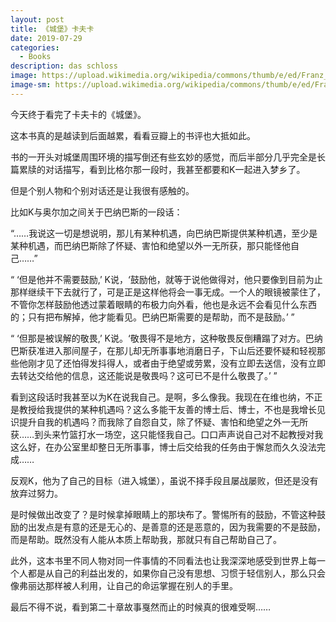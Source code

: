 ```yaml
---
layout: post
title: 《城堡》卡夫卡
date: 2019-07-29
categories:
  - Books
description: das schloss
image: https://upload.wikimedia.org/wikipedia/commons/thumb/e/ed/Franz_Kafka_Das_Schloss.jpg/640px-Franz_Kafka_Das_Schloss.jpg
image-sm: https://upload.wikimedia.org/wikipedia/commons/thumb/e/ed/Franz_Kafka_Das_Schloss.jpg/640px-Franz_Kafka_Das_Schloss.jpg
---
```


今天终于看完了卡夫卡的《城堡》。

这本书真的是越读到后面越累，看看豆瓣上的书评也大抵如此。

书的一开头对城堡周围环境的描写倒还有些玄妙的感觉，而后半部分几乎完全是长篇累牍的对话描写，看到比格尔那一段时，我甚至都要和K一起进入梦乡了。

但是个别人物和个别对话还是让我很有感触的。

比如K与奥尔加之间关于巴纳巴斯的一段话：

“……我说这一切是想说明，那儿有某种机遇，向巴纳巴斯提供某种机遇，至少是某种机遇，而巴纳巴斯除了怀疑、害怕和绝望以外一无所获，那只能怪他自己……”

“ ‘但是他并不需要鼓励,’ K说，‘鼓励他，就等于说他做得对，他只要像到目前为止那样继续干下去就行了，可是正是这样他将会一事无成。一个人的眼镜被蒙住了，不管你怎样鼓励他透过蒙着眼睛的布极力向外看，他也是永远不会看见什么东西的；只有把布解掉，他才能看见。巴纳巴斯需要的是帮助，而不是鼓励。’ ”

“ ‘但那是被误解的敬畏,’ K说。‘敬畏得不是地方，这种敬畏反倒糟蹋了对方。巴纳巴斯获准进入那间屋子，在那儿却无所事事地消磨日子，下山后还要怀疑和轻视那些他刚才见了还怕得发抖得人，或者由于绝望或劳累，没有立即去送信，没有立即去转达交给他的信息，这还能说是敬畏吗？这可已不是什么敬畏了。’  ”

看到这段话时我甚至以为K在说我自己。是啊，多么像我。我现在在维也纳，不正是教授给我提供的某种机遇吗？这么多能干友善的博士后、博士，不也是我增长见识提升自我的机遇吗？而我除了自怨自艾，除了怀疑、害怕和绝望之外一无所获……到头来竹篮打水一场空，这只能怪我自己。口口声声说自己对不起教授对我这么好，在办公室里却整日无所事事，博士后交给我的任务由于懈怠而久久没法完成……

反观K，他为了自己的目标（进入城堡），虽说不择手段且屡战屡败，但还是没有放弃过努力。

是时候做出改变了？是时候拿掉眼睛上的那块布了。警惕所有的鼓励，不管这种鼓励的出发点是有意的还是无心的、是善意的还是恶意的，因为我需要的不是鼓励，而是帮助。既然没有人能从本质上帮助我，那就只有自己帮助自己了。

此外，这本书里不同人物对同一件事情的不同看法也让我深深地感受到世界上每一个人都是从自己的利益出发的，如果你自己没有思想、习惯于轻信别人，那么只会像弗丽达那样被人利用，让自己的命运掌握在别人的手里。

最后不得不说，看到第二十章故事戛然而止的时候真的很难受啊……